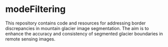 # modeFiltering
This repository contains code and resources for addressing border discrepancies in mountain glacier image segmentation. The aim is to enhance the accuracy and consistency of segmented glacier boundaries in remote sensing images.
